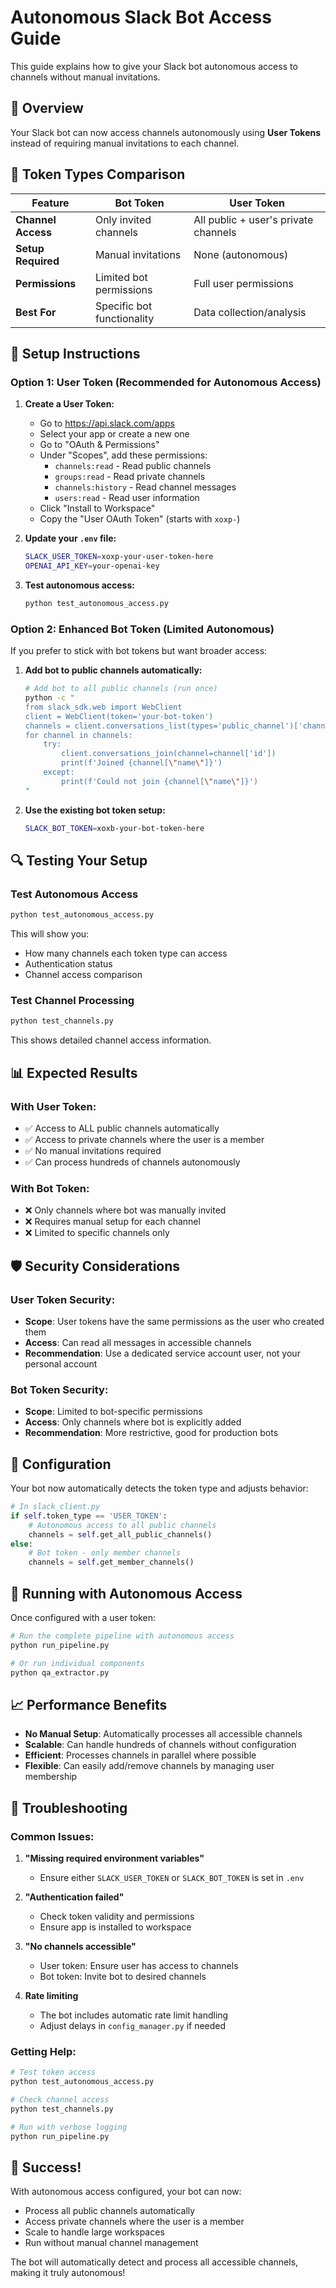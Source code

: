 # Autonomous Slack Bot Access Guide

This guide explains how to give your Slack bot autonomous access to channels without manual invitations.

## 🎯 Overview

Your Slack bot can now access channels autonomously using **User Tokens** instead of requiring manual invitations to each channel.

## 🔑 Token Types Comparison

| Feature | Bot Token | User Token |
|---------|-----------|------------|
| **Channel Access** | Only invited channels | All public + user's private channels |
| **Setup Required** | Manual invitations | None (autonomous) |
| **Permissions** | Limited bot permissions | Full user permissions |
| **Best For** | Specific bot functionality | Data collection/analysis |

## 🚀 Setup Instructions

### Option 1: User Token (Recommended for Autonomous Access)

1. **Create a User Token:**
   - Go to https://api.slack.com/apps
   - Select your app or create a new one
   - Go to "OAuth & Permissions"
   - Under "Scopes", add these permissions:
     - `channels:read` - Read public channels
     - `groups:read` - Read private channels
     - `channels:history` - Read channel messages
     - `users:read` - Read user information
   - Click "Install to Workspace"
   - Copy the "User OAuth Token" (starts with `xoxp-`)

2. **Update your `.env` file:**
   ```bash
   SLACK_USER_TOKEN=xoxp-your-user-token-here
   OPENAI_API_KEY=your-openai-key
   ```

3. **Test autonomous access:**
   ```bash
   python test_autonomous_access.py
   ```

### Option 2: Enhanced Bot Token (Limited Autonomous)

If you prefer to stick with bot tokens but want broader access:

1. **Add bot to public channels automatically:**
   ```bash
   # Add bot to all public channels (run once)
   python -c "
   from slack_sdk.web import WebClient
   client = WebClient(token='your-bot-token')
   channels = client.conversations_list(types='public_channel')['channels']
   for channel in channels:
       try:
           client.conversations_join(channel=channel['id'])
           print(f'Joined {channel[\"name\"]}')
       except:
           print(f'Could not join {channel[\"name\"]}')
   "
   ```

2. **Use the existing bot token setup:**
   ```bash
   SLACK_BOT_TOKEN=xoxb-your-bot-token-here
   ```

## 🔍 Testing Your Setup

### Test Autonomous Access
```bash
python test_autonomous_access.py
```

This will show you:
- How many channels each token type can access
- Authentication status
- Channel access comparison

### Test Channel Processing
```bash
python test_channels.py
```

This shows detailed channel access information.

## 📊 Expected Results

### With User Token:
- ✅ Access to ALL public channels automatically
- ✅ Access to private channels where the user is a member
- ✅ No manual invitations required
- ✅ Can process hundreds of channels autonomously

### With Bot Token:
- ❌ Only channels where bot was manually invited
- ❌ Requires manual setup for each channel
- ❌ Limited to specific channels only

## 🛡️ Security Considerations

### User Token Security:
- **Scope**: User tokens have the same permissions as the user who created them
- **Access**: Can read all messages in accessible channels
- **Recommendation**: Use a dedicated service account user, not your personal account

### Bot Token Security:
- **Scope**: Limited to bot-specific permissions
- **Access**: Only channels where bot is explicitly added
- **Recommendation**: More restrictive, good for production bots

## 🔧 Configuration

Your bot now automatically detects the token type and adjusts behavior:

```python
# In slack_client.py
if self.token_type == 'USER_TOKEN':
    # Autonomous access to all public channels
    channels = self.get_all_public_channels()
else:
    # Bot token - only member channels
    channels = self.get_member_channels()
```

## 🚀 Running with Autonomous Access

Once configured with a user token:

```bash
# Run the complete pipeline with autonomous access
python run_pipeline.py

# Or run individual components
python qa_extractor.py
```

## 📈 Performance Benefits

- **No Manual Setup**: Automatically processes all accessible channels
- **Scalable**: Can handle hundreds of channels without configuration
- **Efficient**: Processes channels in parallel where possible
- **Flexible**: Can easily add/remove channels by managing user membership

## 🐛 Troubleshooting

### Common Issues:

1. **"Missing required environment variables"**
   - Ensure either `SLACK_USER_TOKEN` or `SLACK_BOT_TOKEN` is set in `.env`

2. **"Authentication failed"**
   - Check token validity and permissions
   - Ensure app is installed to workspace

3. **"No channels accessible"**
   - User token: Ensure user has access to channels
   - Bot token: Invite bot to desired channels

4. **Rate limiting**
   - The bot includes automatic rate limit handling
   - Adjust delays in `config_manager.py` if needed

### Getting Help:
```bash
# Test token access
python test_autonomous_access.py

# Check channel access
python test_channels.py

# Run with verbose logging
python run_pipeline.py
```

## 🎉 Success!

With autonomous access configured, your bot can now:
- Process all public channels automatically
- Access private channels where the user is a member
- Scale to handle large workspaces
- Run without manual channel management

The bot will automatically detect and process all accessible channels, making it truly autonomous! 